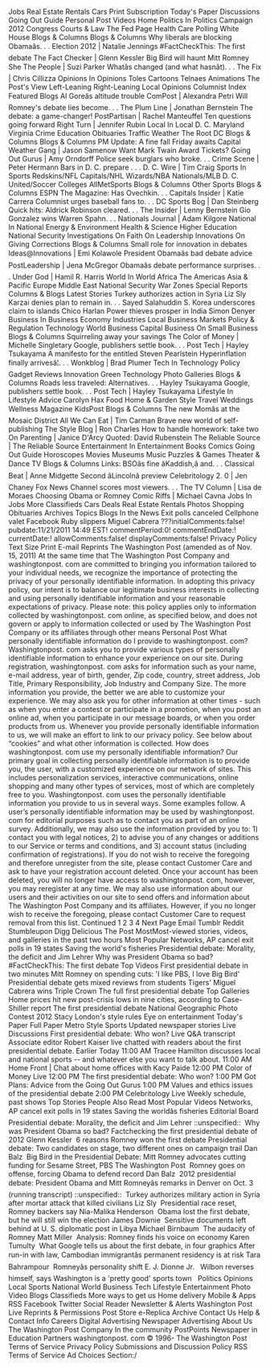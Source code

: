 Jobs Real Estate Rentals Cars Print Subscription Today's Paper Discussions Going Out Guide Personal Post Videos Home Politics In Politics Campaign 2012 Congress Courts & Law The Fed Page Health Care Polling White House Blogs & Columns Blogs & Columns Why liberals are blocking Obamaâs. . . Election 2012 | Natalie Jennings #FactCheckThis: The first debate The Fact Checker | Glenn Kessler Big Bird will haunt Mitt Romney She The People | Suzi Parker Whatâs changed (and what hasnât). . . The Fix | Chris Cillizza Opinions In Opinions Toles Cartoons Telnaes Animations The Post's View Left-Leaning Right-Leaning Local Opinions Columnist Index Featured Blogs Al Goreâs altitude trouble ComPost | Alexandra Petri Will Romney's debate lies become. . . The Plum Line | Jonathan Bernstein The debate: a game-changer! PostPartisan | Rachel Manteuffel Ten questions going forward Right Turn | Jennifer Rubin Local In Local D. C. Maryland Virginia Crime Education Obituaries Traffic Weather The Root DC Blogs & Columns Blogs & Columns PM Update: A fine fall Friday awaits Capital Weather Gang | Jason Samenow Want Mark Twain Award Tickets? Going Out Gurus | Amy Orndorff Police seek burglars who broke. . . Crime Scene | Peter Hermann Bars in D. C. prepare . . . D. C. Wire | Tim Craig Sports In Sports Redskins/NFL Capitals/NHL Wizards/NBA Nationals/MLB D. C. United/Soccer Colleges AllMetSports Blogs & Columns Other Sports Blogs & Columns ESPN The Magazine: Has Ovechkin. . . Capitals Insider | Katie Carrera Columnist urges baseball fans to. . . DC Sports Bog | Dan Steinberg Quick hits: Aldrick Robinson cleared. . . The Insider | Lenny Bernstein Gio Gonzalez wins Warren Spahn. . . Nationals Journal | Adam Kilgore National In National Energy & Environment Health & Science Higher Education National Security Investigations On Faith On Leadership Innovations On Giving Corrections Blogs & Columns Small role for innovation in debates Ideas@Innovations | Emi Kolawole President Obamaâs bad debate advice PostLeadership | Jena McGregor Obamaâs debate performance surprises. . . Under God | Hamil R. Harris World In World Africa The Americas Asia & Pacific Europe Middle East National Security War Zones Special Reports Columns & Blogs Latest Stories Turkey authorizes action in Syria Liz Sly Karzai denies plan to remain in. . . Sayed Salahuddin S. Korea underscores claim to islands Chico Harlan Power thieves prosper in India Simon Denyer Business In Business Economy Industries Local Business Markets Policy & Regulation Technology World Business Capital Business On Small Business Blogs & Columns Squirreling away your savings The Color of Money | Michelle Singletary Google, publishers settle book. . . Post Tech | Hayley Tsukayama A manifesto for the entitled Steven Pearlstein Hyperinflation finally arrivesâ¦. . . Wonkblog | Brad Plumer Tech In Technology Policy Gadget Reviews Innovation Green Technology Photo Galleries Blogs & Columns Roads less traveled: Alternatives. . . Hayley Tsukayama Google, publishers settle book. . . Post Tech | Hayley Tsukayama Lifestyle In Lifestyle Advice Carolyn Hax Food Home & Garden Style Travel Weddings Wellness Magazine KidsPost Blogs & Columns The new Momâs at the Mosaic District All We Can Eat | Tim Carman Brave new world of self-publishing The Style Blog | Ron Charles How to handle homework: take two On Parenting | Janice D'Arcy Quoted: David Rubenstein The Reliable Source | The Reliable Source Entertainment In Entertainment Books Comics Going Out Guide Horoscopes Movies Museums Music Puzzles & Games Theater & Dance TV Blogs & Columns Links: BSOâs fine âKaddish,â and. . . Classical Beat | Anne Midgette Second âLincolnâ preview Celebritology 2. 0 | Jen Chaney Fox News Channel scores most viewers. . . The TV Column | Lisa de Moraes Choosing Obama or Romney Comic Riffs | Michael Cavna Jobs In Jobs More Classifieds Cars Deals Real Estate Rentals Photos Shopping Obituaries Archives Topics Blogs In the News Exit polls canceled Cellphone valet Facebook Ruby slippers Miguel Cabrera ???initialComments:false! pubdate:11/21/2011 14:49 EST! commentPeriod:0! commentEndDate:! currentDate:! allowComments:false! displayComments:false! Privacy Policy Text Size Print E-mail Reprints The Washington Post (amended as of Nov. 15, 2011) At the same time that The Washington Post Company and washingtonpost. com are committed to bringing you information tailored to your individual needs, we recognize the importance of protecting the privacy of your personally identifiable information. In adopting this privacy policy, our intent is to balance our legitimate business interests in collecting and using personally identifiable information and your reasonable expectations of privacy. Please note: this policy applies only to information collected by washingtonpost. com online, as specified below, and does not govern or apply to information collected or used by The Washington Post Company or its affiliates through other means Personal Post What personally identifiable information do I provide to washingtonpost. com? Washingtonpost. com asks you to provide various types of personally identifiable information to enhance your experience on our site. During registration, washingtonpost. com asks for information such as your name, e-mail address, year of birth, gender, Zip code, country, street address, Job Title, Primary Responsibility, Job Industry and Company Size. The more information you provide, the better we are able to customize your experience. We may also ask you for other information at other times - such as when you enter a contest or participate in a promotion, when you post an online ad, when you participate in our message boards, or when you order products from us. Whenever you provide personally identifiable information to us, we will make an effort to link to our privacy policy. See below about “cookies” and what other information is collected. How does washingtonpost. com use my personally identifiable information? Our primary goal in collecting personally identifiable information is to provide you, the user, with a customized experience on our network of sites. This includes personalization services, interactive communications, online shopping and many other types of services, most of which are completely free to you. Washingtonpost. com uses the personally identifiable information you provide to us in several ways. Some examples follow. A user’s personally identifiable information may be used by washingtonpost. com for editorial purposes such as to contact you as part of an online survey. Additionally, we may also use the information provided by you to: 1) contact you with legal notices, 2) to advise you of any changes or additions to our Service or terms and conditions, and 3) account status (including confirmation of registrations). If you do not wish to receive the foregoing and therefore unregister from the site, please contact Customer Care and ask to have your registration account deleted. Once your account has been deleted, you will no longer have access to washingtonpost. com, however, you may reregister at any time. We may also use information about our users and their activities on our site to send offers and information about The Washington Post Company and its affiliates. However, if you no longer wish to receive the foregoing, please contact Customer Care to request removal from this list. Continued 1 2 3 4 Next Page Email Tumblr Reddit Stumbleupon Digg Delicious The Post MostMost-viewed stories, videos, and galleries in the past two hours Most Popular Networks, AP cancel exit polls in 19 states Saving the world's fisheries Presidential debate: Morality, the deficit and Jim Lehrer Why was President Obama so bad? #FactCheckThis: The first debate Top Videos First presidential debate in two minutes Mitt Romney on spending cuts: 'I like PBS, I love Big Bird' Presidential debate gets mixed reviews from students Tigers' Miguel Cabrera wins Triple Crown The full first presidential debate Top Galleries Home prices hit new post-crisis lows in nine cities, according to Case-Shiller report The first presidential debate National Geographic Photo Contest 2012 Stacy London's style rules Eye on entertainment Today's Paper Full Paper Metro Style Sports Updated newspaper stories Live Discussions First presidential debate: Who won? Live Q&A transcript Associate editor Robert Kaiser live chatted with readers about the first presidential debate. Earlier Today 11:00 AM Tracee Hamilton discusses local and national sports -- and whatever else you want to talk about. 11:00 AM Home Front | Chat about home offices with Kacy Paide 12:00 PM Color of Money Live 12:00 PM The first presidential debate: Who won? 1:00 PM Got Plans: Advice from the Going Out Gurus 1:00 PM Values and ethics issues of the presidential debate 2:00 PM Celebritology Live Weekly schedule, past shows Top Stories People Also Read Most Popular Videos Networks, AP cancel exit polls in 19 states Saving the worldâs fisheries Editorial Board  Presidential debate: Morality, the deficit and Jim Lehrer ::unspecified::  Why was President Obama so bad? Factchecking the first presidential debate of 2012 Glenn Kessler  6 reasons Romney won the first debate Presidential debate: Two candidates on stage, two different ones on campaign trail Dan Balz  Big Bird in the Presidential Debate: Mitt Romney advocates cutting funding for Sesame Street, PBS The Washington Post  Romney goes on offense, forcing Obama to defend record Dan Balz  2012 presidential debate: President Obama and Mitt Romneyâs remarks in Denver on Oct. 3 (running transcript) ::unspecified::  Turkey authorizes military action in Syria after mortar attack that killed civilians Liz Sly  Presidential race reset, Romney backers say Nia-Malika Henderson  Obama lost the first debate, but he will still win the election James Downie  Sensitive documents left behind at U. S. diplomatic post in Libya Michael Birnbaum  The audacity of Romney Matt Miller  Analysis: Romney finds his voice on economy Karen Tumulty  What Google tells us about the first debate, in four graphics After run-in with law, Cambodian immigrantâs permanent residency is at risk Tara Bahrampour  Romneyâs personality shift E. J. Dionne Jr.   Wilbon reverses himself, says Washington is a 'pretty good' sports town   Politics Opinions Local Sports National World Business Tech Lifestyle Entertainment Photo Video Blogs Classifieds More ways to get us Home delivery Mobile & Apps RSS Facebook Twitter Social Reader Newsletter & Alerts Washington Post Live Reprints & Permissions Post Store e-Replica Archive Contact Us Help & Contact Info Careers Digital Advertising Newspaper Advertising About Us The Washington Post Company In the community PostPoints Newspaper in Education Partners washingtonpost. com © 1996- The Washington Post Terms of Service Privacy Policy Submissions and Discussion Policy RSS Terms of Service Ad Choices Section:/